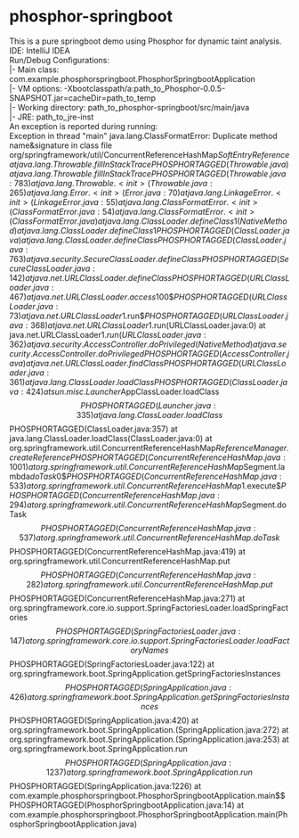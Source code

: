 # phosphor-springboot
This is a pure springboot demo using Phosphor for dynamic taint analysis.  
IDE: IntelliJ IDEA  
Run/Debug Configurations:  
|- Main class: com.example.phosphorspringboot.PhosphorSpringbootApplication  
|- VM options: -Xbootclasspath/a:path_to_Phosphor-0.0.5-SNAPSHOT.jar=cacheDir=path_to_temp  
|- Working directory: path_to_phosphor-springboot/src/main/java  
|- JRE: path_to_jre-inst  
An exception is reported during running:  
Exception in thread "main" java.lang.ClassFormatError: Duplicate method name&signature in class file org/springframework/util/ConcurrentReferenceHashMap$SoftEntryReference
	at java.lang.Throwable.fillInStackTrace$$PHOSPHORTAGGED(Throwable.java)
	at java.lang.Throwable.fillInStackTrace$$PHOSPHORTAGGED(Throwable.java:783)
	at java.lang.Throwable.<init>(Throwable.java:265)
	at java.lang.Error.<init>(Error.java:70)
	at java.lang.LinkageError.<init>(LinkageError.java:55)
	at java.lang.ClassFormatError.<init>(ClassFormatError.java:54)
	at java.lang.ClassFormatError.<init>(ClassFormatError.java)
	at java.lang.ClassLoader.defineClass1(Native Method)
	at java.lang.ClassLoader.defineClass1$$PHOSPHORTAGGED(ClassLoader.java)
	at java.lang.ClassLoader.defineClass$$PHOSPHORTAGGED(ClassLoader.java:763)
	at java.security.SecureClassLoader.defineClass$$PHOSPHORTAGGED(SecureClassLoader.java:142)
	at java.net.URLClassLoader.defineClass$$PHOSPHORTAGGED(URLClassLoader.java:467)
	at java.net.URLClassLoader.access$100$$PHOSPHORTAGGED(URLClassLoader.java:73)
	at java.net.URLClassLoader$1.run$$PHOSPHORTAGGED(URLClassLoader.java:368)
	at java.net.URLClassLoader$1.run(URLClassLoader.java:0)
	at java.net.URLClassLoader$1.run(URLClassLoader.java:362)
	at java.security.AccessController.doPrivileged(Native Method)
	at java.security.AccessController.doPrivileged$$PHOSPHORTAGGED(AccessController.java)
	at java.net.URLClassLoader.findClass$$PHOSPHORTAGGED(URLClassLoader.java:361)
	at java.lang.ClassLoader.loadClass$$PHOSPHORTAGGED(ClassLoader.java:424)
	at sun.misc.Launcher$AppClassLoader.loadClass$$PHOSPHORTAGGED(Launcher.java:335)
	at java.lang.ClassLoader.loadClass$$PHOSPHORTAGGED(ClassLoader.java:357)
	at java.lang.ClassLoader.loadClass(ClassLoader.java:0)
	at org.springframework.util.ConcurrentReferenceHashMap$ReferenceManager.createReference$$PHOSPHORTAGGED(ConcurrentReferenceHashMap.java:1001)
	at org.springframework.util.ConcurrentReferenceHashMap$Segment.lambda$doTask$0$$PHOSPHORTAGGED(ConcurrentReferenceHashMap.java:533)
	at org.springframework.util.ConcurrentReferenceHashMap$1.execute$$PHOSPHORTAGGED(ConcurrentReferenceHashMap.java:294)
	at org.springframework.util.ConcurrentReferenceHashMap$Segment.doTask$$PHOSPHORTAGGED(ConcurrentReferenceHashMap.java:537)
	at org.springframework.util.ConcurrentReferenceHashMap.doTask$$PHOSPHORTAGGED(ConcurrentReferenceHashMap.java:419)
	at org.springframework.util.ConcurrentReferenceHashMap.put$$PHOSPHORTAGGED(ConcurrentReferenceHashMap.java:282)
	at org.springframework.util.ConcurrentReferenceHashMap.put$$PHOSPHORTAGGED(ConcurrentReferenceHashMap.java:271)
	at org.springframework.core.io.support.SpringFactoriesLoader.loadSpringFactories$$PHOSPHORTAGGED(SpringFactoriesLoader.java:147)
	at org.springframework.core.io.support.SpringFactoriesLoader.loadFactoryNames$$PHOSPHORTAGGED(SpringFactoriesLoader.java:122)
	at org.springframework.boot.SpringApplication.getSpringFactoriesInstances$$PHOSPHORTAGGED(SpringApplication.java:426)
	at org.springframework.boot.SpringApplication.getSpringFactoriesInstances$$PHOSPHORTAGGED(SpringApplication.java:420)
	at org.springframework.boot.SpringApplication.<init>(SpringApplication.java:272)
	at org.springframework.boot.SpringApplication.<init>(SpringApplication.java:253)
	at org.springframework.boot.SpringApplication.run$$PHOSPHORTAGGED(SpringApplication.java:1237)
	at org.springframework.boot.SpringApplication.run$$PHOSPHORTAGGED(SpringApplication.java:1226)
	at com.example.phosphorspringboot.PhosphorSpringbootApplication.main$$PHOSPHORTAGGED(PhosphorSpringbootApplication.java:14)
	at com.example.phosphorspringboot.PhosphorSpringbootApplication.main(PhosphorSpringbootApplication.java)
